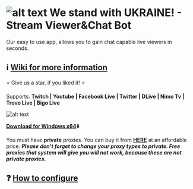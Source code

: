 # ![alt text](https://streamviewerbot.com/images/ukraine.png) We stand with UKRAINE! -  Stream Viewer&Chat Bot

Our easy to use app, allows you to gain chat capable live viewers in seconds.

## **:information_source: [Wiki for more information](https://github.com/gorkemhacioglu/Stream-Viewer-Bot/wiki)**

:star: Give us a star, if you liked it! :star:

Supports: **Twitch | Youtube | Facebook Live | Twitter | DLive | Nimo Tv | Trovo Live | Bigo Live**

![alt text](https://streamviewerbot.com/images/ui2_8.png)

**[Download for Windows x64](https://streamviewerbot.com/Download/win-x64.zip):arrow_down:**

You must have **private** proxies. You can buy it from [**HERE**](https://www.webshare.io/?referral_code=ceuygyx4sir2)
 at an affordable price. ***Please don't forget to change your proxy types to private. Free proxies that system will give you will not work, because these are not private proxies.***

## **:question: [How to configure](https://github.com/gorkemhacioglu/Stream-Viewer-Bot/wiki/Configuration)**
